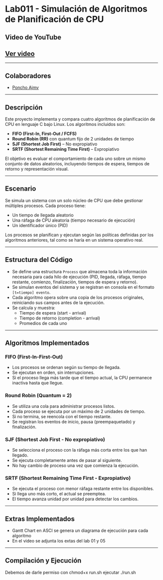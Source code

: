 # Lab011 - Simulación de Algoritmos de Planificación de CPU

## Video de YouTube
[Ver video](||)
---

---
## **Colaboradores**
- [Poncho Ajmv](https://github.com/poncho-ajmv)
---

## Descripción

Este proyecto implementa y compara cuatro algoritmos de planificación de CPU en lenguaje C bajo Linux. Los algoritmos incluidos son:

- **FIFO (First-In, First-Out / FCFS)**  
- **Round Robin (RR)** con quantum fijo de 2 unidades de tiempo  
- **SJF (Shortest Job First)** – No expropiativo  
- **SRTF (Shortest Remaining Time First)** – Expropiativo  

El objetivo es evaluar el comportamiento de cada uno sobre un mismo conjunto de datos aleatorios, incluyendo tiempos de espera, tiempos de retorno y representación visual.

---

## Escenario

Se simula un sistema con un solo núcleo de CPU que debe gestionar múltiples procesos. Cada proceso tiene:

- Un tiempo de llegada aleatorio
- Una ráfaga de CPU aleatoria (tiempo necesario de ejecución)
- Un identificador único (PID)

Los procesos se planifican y ejecutan según las políticas definidas por los algoritmos anteriores, tal como se haría en un sistema operativo real.

---

## Estructura del Código

- Se define una estructura `Process` que almacena toda la información necesaria para cada hilo de ejecución (PID, llegada, ráfaga, tiempo restante, comienzo, finalización, tiempos de espera y retorno).
- Se simulan eventos del sistema y se registran en consola en el formato `[t=tiempo] evento`.
- Cada algoritmo opera sobre una copia de los procesos originales, reiniciando sus campos antes de la ejecución.
- Se calcula y muestra:
  - Tiempo de espera (start - arrival)
  - Tiempo de retorno (completion - arrival)
  - Promedios de cada uno

---

## Algoritmos Implementados

### FIFO (First-In-First-Out)

- Los procesos se ordenan según su tiempo de llegada.
- Se ejecutan en orden, sin interrupciones.
- Si el proceso llega más tarde que el tiempo actual, la CPU permanece inactiva hasta que llegue.

### Round Robin (Quantum = 2)

- Se utiliza una cola para administrar procesos listos.
- Cada proceso se ejecuta por un máximo de 2 unidades de tiempo.
- Si no termina, se reencola con el tiempo restante.
- Se registran los eventos de inicio, pausa (preempaquetado) y finalización.

### SJF (Shortest Job First - No expropiativo)

- Se selecciona el proceso con la ráfaga más corta entre los que han llegado.
- Se ejecuta completamente antes de pasar al siguiente.
- No hay cambio de proceso una vez que comienza la ejecución.

### SRTF (Shortest Remaining Time First - Expropiativo)

- Se ejecuta el proceso con menor ráfaga restante entre los disponibles.
- Si llega uno más corto, el actual se preemptea.
- El tiempo avanza unidad por unidad para detectar los cambios.

---

## Extras Implementados 

- Gantt Chart en ASCI se genera un diagrama de ejecución para cada algoritmo 
- En el video se adjunta los extas del lab 01 y 05


---

## Compilación y Ejecución

Debemos de darle permiso con chmod+x run.sh 
ejecutar ./run.sh


